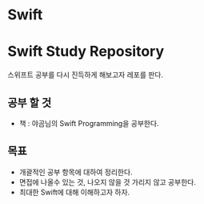 # Swift


# Swift Study Repository

스위프트 공부를 다시 진득하게 해보고자 레포를 판다.

## 공부 할 것

- 책 : 야곰님의 Swift Programming을 공부한다.

## 목표

- 개괄적인 공부 항목에 대하여 정리한다.
- 면접에 나올수 있는 것, 나오지 않을 것 가리지 않고 공부한다.
- 최대한 Swift에 대해 이해하고자 하자.

